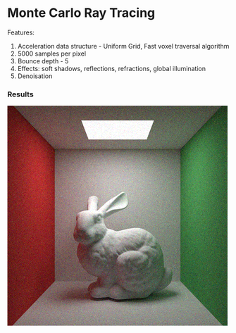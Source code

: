 # Monte Carlo Ray Tracing

Features:
1. Acceleration data structure - Uniform Grid, Fast voxel traversal algorithm
2. 5000 samples per pixel
3. Bounce depth - 5 
4. Effects: soft shadows, reflections, refractions, global illumination
5. Denoisation 

### Results

![Stanford Bunny](https://github.com/purvakulkarni15/Ray-Tracing-On-GPU/blob/master/Stanford_Bunny.png)
